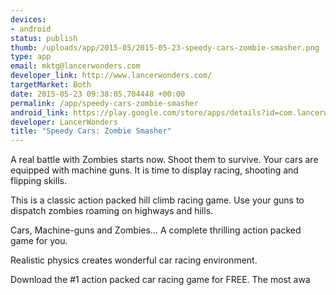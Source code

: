 ```yaml
--- 
devices: 
- android
status: publish
thumb: /uploads/app/2015-05/2015-05-23-speedy-cars-zombie-smasher.png
type: app
email: mktg@lancerwonders.com
developer_link: http://www.lancerwonders.com/
targetMarket: Both
date: 2015-05-23 09:38:05.704448 +00:00
permalink: /app/speedy-cars-zombie-smasher
android_link: https://play.google.com/store/apps/details?id=com.lancerwonders.speedycarhillclimb
developer: LancerWonders
title: "Speedy Cars: Zombie Smasher"
---
```


A real battle with Zombies starts now. Shoot them to survive. Your cars are equipped with machine guns. It is time to display racing, shooting and flipping skills. 
 
This is a classic action packed hill climb racing game. Use your guns to dispatch zombies roaming on highways and hills.

Cars, Machine-guns and Zombies… A complete thrilling action packed game for you.

Realistic physics creates wonderful car racing environment.

Download the #1 action packed car racing game for FREE. The most awa
